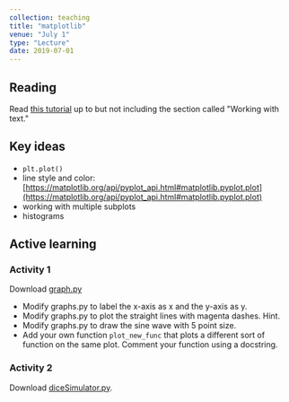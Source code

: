 ```yaml
---
collection: teaching
title: "matplotlib"
venue: "July 1"
type: "Lecture"
date: 2019-07-01
---
```


## Reading
Read [this tutorial](https://matplotlib.org/users/pyplot_tutorial.html) up to but not including the section called "Working with text."

## Key ideas
* `plt.plot()`
* line style and color: [https://matplotlib.org/api/pyplot_api.html#matplotlib.pyplot.plot](https://matplotlib.org/api/pyplot_api.html#matplotlib.pyplot.plot)
* working with multiple subplots
* histograms

## Active learning

### Activity 1
Download [graph.py](https://lgw2.github.io/teaching/csci127-summer-2019/lectures/graph.py)
* Modify graphs.py to label the x-axis as x and the y-axis as y.
* Modify graphs.py to plot the straight lines with magenta dashes. Hint.
* Modify graphs.py to draw the sine wave with 5 point size.
* Add your own function `plot_new_func` that plots a different sort of function on the
same plot. Comment your function using a docstring.

### Activity 2
Download [diceSimulator.py](https://lgw2.github.io/teaching/csci127-summer-2019/lectures/activities/diceSimulator.py).
